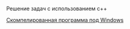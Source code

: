 Решение задач с использованием с++

[Скомпелированная программа под Windows](practice_2/x64/Debug/practice_2.exe)
